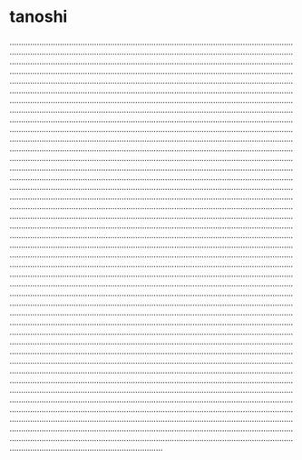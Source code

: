 # tanoshi

...........................................................................................................................................................................................................................................................................................................................................................................................................................................................................................................................................................................................................................................................................................................................................................................................................................................................................................................................................................................................................................................................................................................................................................................................................................................................................................................................................................................................................................................................................................................................................................................................................................................................................................................................................................................................................................................................................................................................................................................................................................................................................................................................................................................................................................................................................................................................................................................................................................................................................................................................................................................................................................................................................................................................................................................................................................................................................................................................................................................................................................................................................................................................................................................................................................................................................................................................................................................................................................................................................................................................................................................................................................................................................................................................................................................................................................................................................................................................................................................................................................................................................................................................................................................................................................................................................................................................................................................................................................................................................................................................................................................................................................................................................................................................................................................................................................................................................................................................................................................................................................................................................................................................................................................................................................................................................................................................................................................................................................................................................................